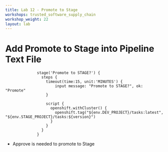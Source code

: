 ```yaml
---
title: Lab 12 - Promote to Stage
workshops: trusted_software_supply_chain
workshop_weight: 22
layout: lab
---
```

# Add Promote to Stage into Pipeline Text File
```
              stage('Promote to STAGE?') {
                steps {
                  timeout(time:15, unit:'MINUTES') {
                      input message: "Promote to STAGE?", ok: "Promote"
                  }

                  script {
                    openshift.withCluster() {
                      openshift.tag("${env.DEV_PROJECT}/tasks:latest", "${env.STAGE_PROJECT}/tasks:${version}")
                    }
                  }
                }
              }
```
- Approve is needed to promote to Stage
